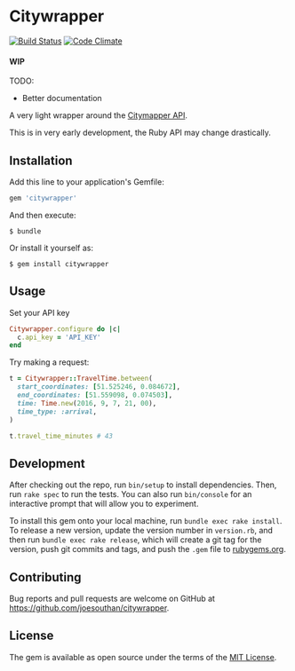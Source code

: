 # Citywrapper
[![Build Status](https://travis-ci.org/JoeSouthan/citywrapper.svg?branch=master)](https://travis-ci.org/JoeSouthan/citywrapper)
[![Code Climate](https://codeclimate.com/github/JoeSouthan/citywrapper/badges/gpa.svg)](https://codeclimate.com/github/JoeSouthan/citywrapper)
#### WIP

TODO:
- Better documentation

A very light wrapper around the [Citymapper API](https://citymapper.3scale.net/).

This is in very early development, the Ruby API may change drastically.

## Installation

Add this line to your application's Gemfile:

```ruby
gem 'citywrapper'
```

And then execute:

    $ bundle

Or install it yourself as:

    $ gem install citywrapper

## Usage

Set your API key

```ruby
Citywrapper.configure do |c|
  c.api_key = 'API_KEY'
end

```

Try making a request:

```ruby
t = Citywrapper::TravelTime.between(
  start_coordinates: [51.525246, 0.084672],
  end_coordinates: [51.559098, 0.074503],
  time: Time.new(2016, 9, 7, 21, 00),
  time_type: :arrival,
)

t.travel_time_minutes # 43

```


## Development

After checking out the repo, run `bin/setup` to install dependencies. Then, run `rake spec` to run the tests. You can also run `bin/console` for an interactive prompt that will allow you to experiment.

To install this gem onto your local machine, run `bundle exec rake install`. To release a new version, update the version number in `version.rb`, and then run `bundle exec rake release`, which will create a git tag for the version, push git commits and tags, and push the `.gem` file to [rubygems.org](https://rubygems.org).

## Contributing

Bug reports and pull requests are welcome on GitHub at https://github.com/joesouthan/citywrapper.


## License

The gem is available as open source under the terms of the [MIT License](http://opensource.org/licenses/MIT).

